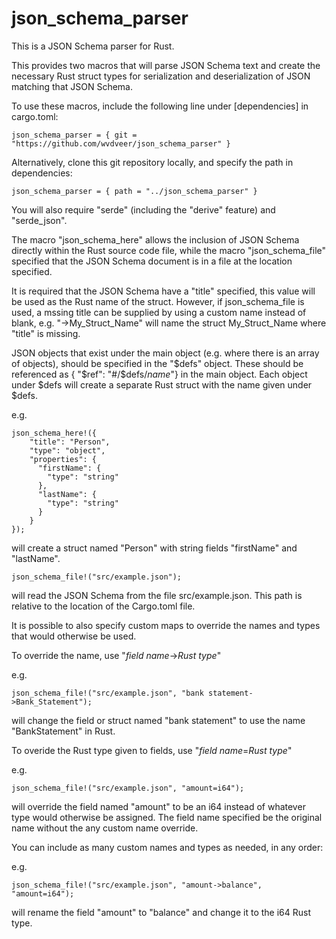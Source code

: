 # json_schema_parser

This is a JSON Schema parser for Rust.  

This provides two macros that will parse JSON Schema text and create the necessary Rust struct types for 
serialization and deserialization of JSON matching that JSON Schema.

To use these macros, include the following line under 
[dependencies] in cargo.toml:

```
json_schema_parser = { git = "https://github.com/wvdveer/json_schema_parser" }
```

Alternatively, clone this git repository locally, and specify the path in dependencies:

```
json_schema_parser = { path = "../json_schema_parser" }
```

You will also require "serde" (including the "derive" feature) and "serde_json".  

The macro "json_schema_here" allows the inclusion of JSON Schema directly within the Rust source code file,
while the macro "json_schema_file" specified that the JSON Schema document is in a file at the location specified.

It is required that the JSON Schema have a "title" specified, this value will be used as the Rust name of the struct.
However, if json_schema_file is used, a mssing title can be supplied by using a custom name instead of blank, e.g.
"->My_Struct_Name" will name the struct My_Struct_Name where "title" is missing.

JSON objects that exist under the main object (e.g. where there is an array of objects), should be specified in the 
"$defs" object.  These should be referenced as { "$ref": "#/$defs/*name*"} in the main object.  Each object under $defs 
will create a separate Rust struct with the name given under $defs.

e.g.
```
json_schema_here!({
    "title": "Person",
    "type": "object",
    "properties": {
      "firstName": {
        "type": "string"
      },
      "lastName": {
        "type": "string"
      }
    }  
});
```
will create a struct named "Person" with string fields "firstName" and "lastName". 

```
json_schema_file!("src/example.json");
```
will read the JSON Schema from the file src/example.json.  This path is relative to the location of the Cargo.toml file.


It is possible to also specify custom maps to override the names and types that would otherwise be used.

To override the name, use "*field name*->*Rust type*"

e.g.
```
json_schema_file!("src/example.json", "bank statement->Bank_Statement");
```

will change the field or struct named "bank statement" to use the name "BankStatement" in Rust.

To overide the Rust type given to fields, use "*field name*=*Rust type*"

e.g.
```
json_schema_file!("src/example.json", "amount=i64");
```

will override the field named "amount" to be an i64 instead of whatever type would otherwise be assigned.  The field name
specified be the original name without the any custom name override.

You can include as many custom names and types as needed, in any order:

e.g.
```
json_schema_file!("src/example.json", "amount->balance", "amount=i64");
```

will rename the field "amount" to "balance" and change it to the i64 Rust type.

